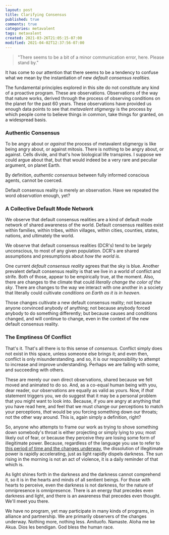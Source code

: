 ```yaml
---
layout: post
title: Clarifying Consensus
published: true
comments: true
categories: metavalent
tags: metavalent
created: 2021-03-26T21:05:15-07:00
modified: 2021-04-02T12:37:56-07:00
---
```


> "There seems to be a bit of a minor communication error, here. Please stand by."

It has come to our attention that there seems to be a tendency to confuse what we mean by the instantiation of new *default consensus realities.*

The fundamental principles explored in this site do not constitute any kind of a proactive program. These are observations. Observations of the way that nature works, derived through the process of observing conditions on the planet for the past 60 years. These observations have provided us enough data points to see that *metavalent stigmergy* is the process by which people come to believe things in common, take things for granted, on a widespread basis.

### Authentic Consensus

To be angry about or *against* the process of metavalent stigmergy is like being angry about, or against mitosis. There is nothing to be angry about, or against. Cells divide, and that's how biological life transpires. I suppose we could argue about that, but that would indeed be a very rare and peculiar argument, on planet Earth.

By definition, *authentic consensus* between fully informed conscious agents, cannot be coerced.

Default consensus reality is merely an observation. Have we repeated the word *observation* enough, yet?

### A Collective Default Mode Network

We observe that default consensus realities are a kind of default mode network of shared awareness of the world. Default consensus realities exist within families, within tribes, within villages, within cities, counties, states, nations, and ultimately the world.

We observe that default consensus realities (DCR's) tend to be largely unconscious, to most of any given population. DCR's are shared assumptions and presumptions about *how the world is*.

One current *default consensus reality* agrees that the sky is blue. Another prevalent default consensus reality is that we live in a world of conflict and strife. Both of those, appear to be empirically true, at the moment. Also, there are changes to the climate that could *literally change the color of the sky*. There are changes to the way we interact with one another in a society that literally could cultivate *conditions on Earth as it is in heaven*.

Those changes cultivate a new default consensus reality; not because anyone convinced anybody of anything; not because anybody forced anybody to do something differently; but because causes and conditions changed, and will continue to change, even in the context of the new default consensus reality.

### The Emptiness Of Conflict

That's it. That's all there is to this sense of *consensus*. Conflict simply does not exist in this space, unless someone else brings it; and even then, conflict is only misunderstanding. and so, it is our responsibility to attempt to increase and improve understanding. Perhaps we are failing with some, and succeeding with others.

These are merely our own direct observations, shared because we felt moved and animated to do so. And, as a co-equal human being with you, dear reader, our observations are equally as valid as yours. Now, if *that* statement triggers you, we do suggest that it may be a personal problem that you might want to look into. Because, if you are angry at anything that you have read here, and feel that we must change our perceptions to match your perceptions, *that* would be you forcing something down our throats; not the other way around. This is, again simply a definition, right?

So, anyone who attempts to frame our work as trying to shove something down somebody's throat is either projecting or simply lying to you; most likely out of fear, or because they perceive they are losing some form of illegitimate power. Because, regardless of the language you use to refer to [this period of time and the changes underway](https://metavalent.com/metavalent/2021/03/27/07-25-50-Spelunking-Equality.html), the dissolution of illegitimate power is rapidly accelerating, just as light rapidly dispels darkness. The sun rising in the morning is not an act of violence, it is a daily reminder of that which is.

As light shines forth in the darkness and the darkness cannot comprehend it, so it is in the hearts and minds of all sentient beings. For those with hearts to perceive, even the darkness is not darkness, for the nature of omnipresence is omnipresence. There is an energy that precedes even darkness and light, and there is an awareness that precedes even thought. We'll meet you there.

We have no program, yet may participate in many kinds of programs, in alliance and partnership. We are primarily observers of the changes underway. Nothing more, nothing less. Amituofo. Namaste. Aloha me ke Akua. Dios les bendigan. God bless the human race.